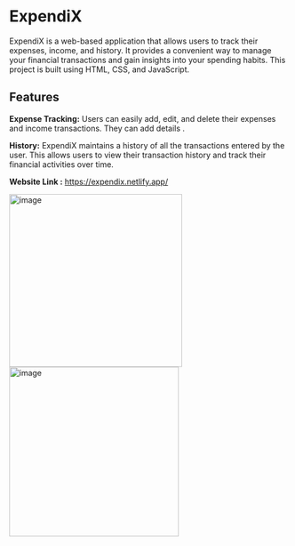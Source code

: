 # ExpendiX

ExpendiX is a web-based application that allows users to track their expenses, income, and history.
It provides a convenient way to manage your financial transactions and gain insights into your spending habits. This project is built using HTML, CSS, and JavaScript.

## Features

**Expense Tracking:** Users can easily add, edit, and delete their expenses and income transactions. They can add details .

**History:** ExpendiX maintains a history of all the transactions entered by the user. This allows users to view their transaction history and track their financial activities over time.

**Website Link :**   https://expendix.netlify.app/

<img width="311" alt="image" src="https://github.com/saloni0419/ExpendiX/assets/100074110/08a22b2d-e926-4477-ae0c-14f073fdc708">

<img width="305" alt="image" src="https://github.com/saloni0419/ExpendiX/assets/100074110/b676d97e-61e5-4109-b4c8-1d0565365a49">
